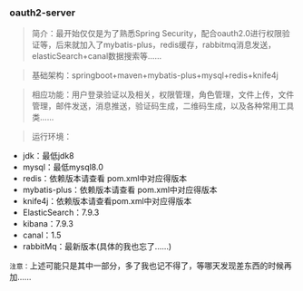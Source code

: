 ### oauth2-server

> 简介：最开始仅仅是为了熟悉Spring Security，配合oauth2.0进行权限验证等，后来就加入了mybatis-plus，redis缓存，rabbitmq消息发送，elasticSearch+canal数据搜索等......

> 基础架构：springboot+maven+mybatis-plus+mysql+redis+knife4j

> 相应功能：用户登录验证以及相关，权限管理，角色管理，文件上传，文件管理，邮件发送，消息推送，验证码生成，二维码生成，以及各种常用工具类......

> 运行环境：

* jdk：最低jdk8
* mysql：最低mysql8.0
* redis：依赖版本请查看 pom.xml中对应得版本
* mybatis-plus：依赖版本请查看 pom.xml中对应得版本
* knife4j：依赖版本请查看pom.xml中对应得版本
* ElasticSearch：7.9.3
* kibana：7.9.3
* canal：1.5
* rabbitMq：最新版本(具体的我也忘了......)

```注意：```上述可能只是其中一部分，多了我也记不得了，等哪天发现差东西的时候再加......

